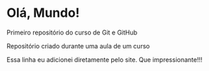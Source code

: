 # Olá, Mundo!
 Primeiro repositório do curso de Git e GitHub

 Repositório criado durante uma aula de um curso
 
 Essa linha eu adicionei diretamente pelo site. Que impressionante!!!

